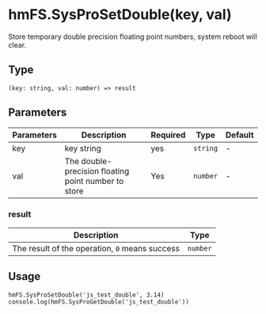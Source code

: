 
# hmFS.SysProSetDouble(key, val)

Store temporary double precision floating point numbers, system reboot will clear.

## Type[​](/docs/1.0/reference/device-app-api/hmFS/SysProSetDouble/#type "Direct link to Type")

```
(key: string, val: number) => result  

```
## Parameters[​](/docs/1.0/reference/device-app-api/hmFS/SysProSetDouble/#parameters "Direct link to Parameters")

| Parameters | Description | Required | Type | Default |
| --- | --- | --- | --- | --- |
| key | key string | yes | `string` | - |
| val | The double-precision floating point number to store | Yes | `number` | - |

### result[​](/docs/1.0/reference/device-app-api/hmFS/SysProSetDouble/#result "Direct link to result")

| Description | Type |
| --- | --- |
| The result of the operation, `0` means success | `number` |

## Usage[​](/docs/1.0/reference/device-app-api/hmFS/SysProSetDouble/#usage "Direct link to Usage")

```
hmFS.SysProSetDouble('js_test_double', 3.14)  
console.log(hmFS.SysProGetDouble('js_test_double'))  

```

